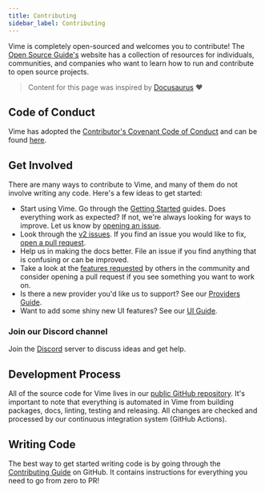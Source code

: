```yaml
---
title: Contributing
sidebar_label: Contributing
---
```


Vime is completely open-sourced and welcomes you to contribute! The
[Open Source Guide's](https://opensource.guide) website has a collection of resources for individuals,
communities, and companies who want to learn how to run and contribute to open source projects.

> Content for this page was inspired by [Docusaurus](https://v2.docusaurus.io/docs/contributing) ❤️

## Code of Conduct

Vime has adopted the [Contributor's Covenant Code of Conduct](https://www.contributor-covenant.org/)
and can be found [here](https://github.com/vime-js/vime/blob/master/CODE_OF_CONDUCT.md).

## Get Involved

There are many ways to contribute to Vime, and many of them do not involve writing any code. Here's
a few ideas to get started:

- Start using Vime. Go through the [Getting Started](../getting-started/installation) guides. Does
  everything work as expected? If not, we're always looking for ways to improve. Let us know by
  [opening an issue](https://github.com/vime-js/vime/issues).
- Look through the [v2 issues](https://github.com/vime-js/vime/labels/v2). If you find an issue
  you would like to fix, [open a pull request](https://egghead.io/courses/how-to-contribute-to-an-open-source-project-on-github).
- Help us in making the docs better. File an issue if you find anything that is confusing or can be
  improved.
- Take a look at the [features requested](https://github.com/vime-js/vime/labels/enhancement) by
  others in the community and consider opening a pull request if you see something you want to work on.
- Is there a new provider you'd like us to support? See our
  [Providers Guide](https://github.com/vime-js/vime/blob/master/.github/PROVIDERS.md).
- Want to add some shiny new UI features? See our
  [UI Guide](https://github.com/vime-js/vime/blob/master/.github/UI.md).

### Join our Discord channel

Join the [Discord](https://discord.com/invite/7RGU7wvsu9) server to discuss ideas and get help.

## Development Process

All of the source code for Vime lives in our [public GitHub repository](https://github.com/vime-js/vime).
It's important to note that everything is automated in Vime from building packages, docs, linting,
testing and releasing. All changes are checked and processed by our continuous integration
system (GitHub Actions).

## Writing Code

The best way to get started writing code is by going through the
[Contributing Guide](https://github.com/vime-js/vime/blob/master/.github/CONTRIBUTING.md) on GitHub. It contains
instructions for everything you need to go from zero to PR!
